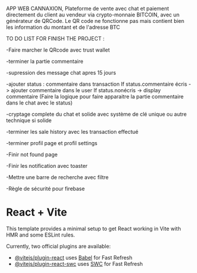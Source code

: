 APP WEB CANNAXION, Plateforme de vente avec chat et paiement directement du client au vendeur via crypto-monnaie BITCOIN, avec un générateur de QRCode. Le QR code ne fonctionne pas mais contient bien les information du montant et de l'adresse BTC


TO DO LIST FOR FINISH THE PROJECT :

-Faire marcher le QRcode avec trust wallet

-terminer la partie commentaire

-supression des message chat apres 15 jours

-ajouter status : commentaire dans transaction
If status.commentaire écris -> ajouter commentaire dans le user
If status.nonécris -> display commentaire
(Faire la logique pour faire apparaitre la partie commentaire dans le chat avec le status)

-cryptage complete du chat et solide avec système de clé unique ou autre technique si solide

-terminer les sale history avec les transaction effectué

-terminer profil page et profil settings

-Finir not found page

-Finir les notification avec toaster

-Mettre une barre de recherche avec filtre

-Règle de sécurité pour firebase



# React + Vite

This template provides a minimal setup to get React working in Vite with HMR and some ESLint rules.

Currently, two official plugins are available:

- [@vitejs/plugin-react](https://github.com/vitejs/vite-plugin-react/blob/main/packages/plugin-react/README.md) uses [Babel](https://babeljs.io/) for Fast Refresh
- [@vitejs/plugin-react-swc](https://github.com/vitejs/vite-plugin-react-swc) uses [SWC](https://swc.rs/) for Fast Refresh
